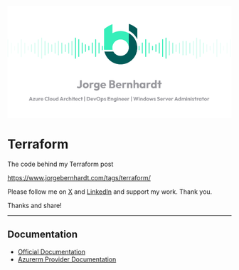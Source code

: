 ![logo](img/logo.png)
# Terraform
The code behind my Terraform post

https://www.jorgebernhardt.com/tags/terraform/

Please follow me on [X](https://twitter.com/JorgeBernhardt) and [LinkedIn](https://www.linkedin.com/in/jorgebernhardt/) and support my work. Thank you.

Thanks and share!

---------------------------------
## Documentation

- [Official Documentation](https://www.terraform.io/docs/)
- [Azurerm Provider Documentation](https://registry.terraform.io/providers/hashicorp/azurerm/latest/docs)

